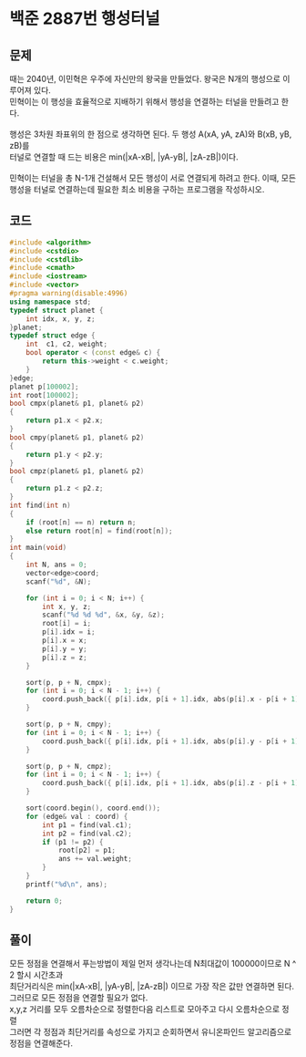 # 백준 2887번 행성터널

## 문제

때는 2040년, 이민혁은 우주에 자신만의 왕국을 만들었다. 왕국은 N개의 행성으로 이루어져 있다.</br>
민혁이는 이 행성을 효율적으로 지배하기 위해서 행성을 연결하는 터널을 만들려고 한다.</br>
</br>
행성은 3차원 좌표위의 한 점으로 생각하면 된다. 두 행성 A(xA, yA, zA)와 B(xB, yB, zB)를</br>
터널로 연결할 때 드는 비용은 min(|xA-xB|, |yA-yB|, |zA-zB|)이다.</br>
</br>
민혁이는 터널을 총 N-1개 건설해서 모든 행성이 서로 연결되게 하려고 한다. 이때, 모든 행성을 터널로 연결하는데 필요한 최소 비용을 구하는 프로그램을 작성하시오.</br>

## 코드

```c++
#include <algorithm>
#include <cstdio>
#include <cstdlib>
#include <cmath>
#include <iostream>
#include <vector>
#pragma warning(disable:4996)
using namespace std;
typedef struct planet {
	int idx, x, y, z;
}planet;
typedef struct edge {
	int  c1, c2, weight;
	bool operator < (const edge& c) {
		return this->weight < c.weight;
	}
}edge;
planet p[100002];
int root[100002];
bool cmpx(planet& p1, planet& p2)
{
	return p1.x < p2.x;
}
bool cmpy(planet& p1, planet& p2)
{
	return p1.y < p2.y;
}
bool cmpz(planet& p1, planet& p2)
{
	return p1.z < p2.z;
}
int find(int n)
{
	if (root[n] == n) return n;
	else return root[n] = find(root[n]);
}
int main(void)
{
	int N, ans = 0;
	vector<edge>coord;
	scanf("%d", &N);

	for (int i = 0; i < N; i++) {
		int x, y, z;
		scanf("%d %d %d", &x, &y, &z);
		root[i] = i;
		p[i].idx = i;
		p[i].x = x;
		p[i].y = y;
		p[i].z = z;
	}

	sort(p, p + N, cmpx);
	for (int i = 0; i < N - 1; i++) {
		coord.push_back({ p[i].idx, p[i + 1].idx, abs(p[i].x - p[i + 1].x) });
	}

	sort(p, p + N, cmpy);
	for (int i = 0; i < N - 1; i++) {
		coord.push_back({ p[i].idx, p[i + 1].idx, abs(p[i].y - p[i + 1].y) });
	}

	sort(p, p + N, cmpz);
	for (int i = 0; i < N - 1; i++) {
		coord.push_back({ p[i].idx, p[i + 1].idx, abs(p[i].z - p[i + 1].z) });
	}

	sort(coord.begin(), coord.end());
	for (edge& val : coord) {
		int p1 = find(val.c1);
		int p2 = find(val.c2);
		if (p1 != p2) {
			root[p2] = p1;
			ans += val.weight;
		}
	}
	printf("%d\n", ans);

	return 0;
}
```

## 풀이

모든 정점을 연결해서 푸는방법이 제일 먼저 생각나는데 N최대값이 100000이므로 N ^ 2 할시 시간초과 </br>
최단거리식은 min(|xA-xB|, |yA-yB|, |zA-zB|) 이므로 가장 작은 값만 연결하면 된다. </br>
그러므로 모든 정점을 연결할 필요가 없다. </br>
x,y,z 거리를 모두 오름차순으로 정렬한다음 리스트로 모아주고 다시 오름차순으로 정렬 </br>
그러면 각 정점과 최단거리를 속성으로 가지고 순회하면서 유니온파인드 알고리즘으로 정점을 연결해준다. </br>
